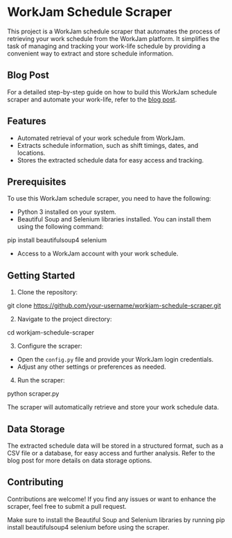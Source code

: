 # WorkJam Schedule Scraper

This project is a WorkJam schedule scraper that automates the process of retrieving your work schedule from the WorkJam platform. It simplifies the task of managing and tracking your work-life schedule by providing a convenient way to extract and store schedule information.

## Blog Post

For a detailed step-by-step guide on how to build this WorkJam schedule scraper and automate your work-life, refer to the [blog post](https://medium.com/@ahmad38sal/from-hassle-to-ease-building-a-workjam-schedule-scraper-to-automate-your-work-life-a3dcc5c93c92).

## Features

- Automated retrieval of your work schedule from WorkJam.
- Extracts schedule information, such as shift timings, dates, and locations.
- Stores the extracted schedule data for easy access and tracking.

## Prerequisites

To use this WorkJam schedule scraper, you need to have the following:

- Python 3 installed on your system.
- Beautiful Soup and Selenium libraries installed. You can install them using the following command:

pip install beautifulsoup4 selenium


- Access to a WorkJam account with your work schedule.

## Getting Started

1. Clone the repository:

git clone https://github.com/your-username/workjam-schedule-scraper.git


2. Navigate to the project directory:

cd workjam-schedule-scraper


3. Configure the scraper:

- Open the `config.py` file and provide your WorkJam login credentials.
- Adjust any other settings or preferences as needed.

4. Run the scraper:

python scraper.py


The scraper will automatically retrieve and store your work schedule data.

## Data Storage

The extracted schedule data will be stored in a structured format, such as a CSV file or a database, for easy access and further analysis. Refer to the blog post for more details on data storage options.

## Contributing

Contributions are welcome! If you find any issues or want to enhance the scraper, feel free to submit a pull request.


Make sure to install the Beautiful Soup and Selenium libraries by running pip install beautifulsoup4 selenium before using the scraper.



